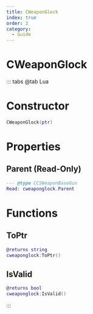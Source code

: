 ```yaml
---
title: CWeaponGlock
index: true
order: 2
category:
  - Guide
---
```


# CWeaponGlock

::: tabs
@tab Lua
# Constructor
```lua
CWeaponGlock(ptr)
```
# Properties
## Parent (Read-Only)
```lua
--- @type CCSWeaponBaseGun
Read: cweaponglock.Parent
```
# Functions
## ToPtr
```lua
@returns string
cweaponglock:ToPtr()
```
## IsValid
```lua
@returns bool
cweaponglock:IsValid()
```

:::